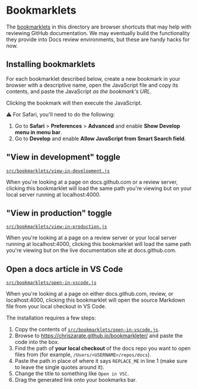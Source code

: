 # Bookmarklets

The [bookmarklets](https://en.wikipedia.org/wiki/Bookmarklet) in this directory are browser shortcuts that may help with reviewing GitHub documentation. We may eventually build the functionality they provide into Docs review environments, but these are handy hacks for now.

## Installing bookmarklets

For each bookmarklet described below, create a new bookmark in your browser with a descriptive name, open the JavaScript file and copy its contents, and paste the JavaScript _as the bookmark's URL_.

Clicking the bookmark will then execute the JavaScript.

⚠️ For Safari, you'll need to do the following:

1. Go to **Safari** > **Preferences** > **Advanced** and enable **Show Develop menu in menu bar**. 
2. Go to **Develop** and enable **Allow JavaScript from Smart Search field**.

## "View in development" toggle

[`src/bookmarklets/view-in-development.js`](./view-in-development.js)

When you're looking at a page on docs.github.com or a review server, clicking this bookmarklet will load the same path you're viewing but on your local server running at localhost:4000.

## "View in production" toggle

[`src/bookmarklets/view-in-production.js`](./view-in-production.js)

When you're looking at a page on a review server or your local server running at localhost:4000, clicking this bookmarklet will load the same path you're viewing but on the live documentation site at docs.github.com.

## Open a docs article in VS Code

[`src/bookmarklets/open-in-vscode.js`](./open-in-vscode.js)

When you're looking at a page on either docs.github.com, review, or localhost:4000, clicking this bookmarklet will open the source Markdown file from your local checkout in VS Code.

The installation requires a few steps:

1. Copy the contents of [`src/bookmarklets/open-in-vscode.js`](./open-in-vscode.js).
1. Browse to https://chriszarate.github.io/bookmarkleter/ and paste the code into the box.
1. Find the path of **your local checkout** of the docs repo you want to open files from (for example, `/Users/<USERNAME>/repos/docs`).
1. Paste the path in place of where it says `REPLACE_ME` in line 1 (make sure to leave the single quotes around it).
1. Change the title to something like `Open in VSC`.
1. Drag the generated link onto your bookmarks bar.

